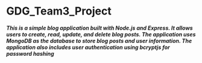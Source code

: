 ﻿# GDG_Team3_Project
***This is a simple blog application built with Node.js and Express. It allows users to create, read, update, and delete blog posts. The application uses MongoDB as the database to store blog posts and user information. The application also includes user authentication using bcryptjs for password hashing***

